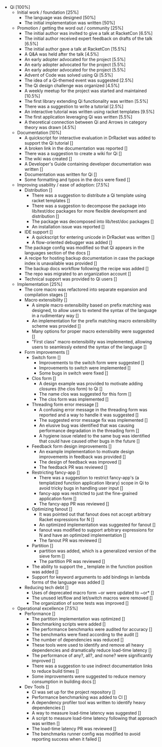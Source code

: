* Qi [100%]
	* Initial work / foundation [25%]
		* The language was designed [50%]
		* The initial implementation was written [50%]
	* Promotion / getting the word out / community [25%]
		* The initial author was invited to give a talk at RacketCon [6.5%]
		* The initial author received expert feedback on drafts of the talk [6.5%]
		* The initial author gave a talk at RacketCon [15.5%]
		* A Q&A was held after the talk [4.5%]
		* An early adopter advocated for the project [5.5%]
		* An early adopter advocated for the project [5.5%]
		* An early adopter advocated for the project [5.5%]
		* Advent of Code was solved using Qi [5.5%]
		* The idea of a Qi-themed event was suggested [2.5%]
		* The Qi design challenge was organized [4.5%]
		* A weekly meetup for the project was started and maintained [10.5%]
		* The first library extending Qi functionality was written [5.5%]
		* There was a suggestion to write a tutorial [2.5%]
		* An interactive tutorial was written using racket templates [9.5%]
		* The first application leveraging Qi was written [5.5%]
		* A theoretical connection between Qi and Arrows in category theory was drawn [4.5%]
	* Documentation [10%]
		* A quickscript for interactive evaluation in DrRacket was added to support the Qi tutorial []
		* A broken link in the documentation was reported []
		* There was a suggestion to create a wiki for Qi []
		* The wiki was created []
		* A Developer's Guide containing developer documentation was written []
		* Documentation was written for Qi []
		* Some formatting and typos in the docs were fixed []
	* Improving usability / ease of adoption: [7.5%]
		* Distribution []
			* There was a suggestion to distribute a Qi template using racket templates []
			* There was a suggestion to decompose the package into lib/test/doc packages for more flexible development and distribution []
			* The package was decomposed into lib/test/doc packages []
			* An installation issue was reported []
		* IDE support []
			* A quickscript for entering unicode in DrRacket was written []
			* A flow-oriented debugger was added []
		* The package config was modified so that Qi appears in the languages section of the docs []
		* A recipe for hosting backup documentation in case the package index is unavailable was provided []
		* The backup docs workflow following the recipe was added []
		* The repo was migrated to an organization account []
		* Technical support was provided to Qi users []
	* Implementation [25%]
		* The core macro was refactored into separate expansion and compilation stages []
		* Macro extensibility []
			* A simple macro extensibility based on prefix matching was designed, to allow users to extend the syntax of the language in a rudimentary way []
			* An implementation for the prefix matching macro extensibility scheme was provided []
			* Many options for proper macro extensibility were suggested []
			* "First class" macro extensibility was implemented, allowing users to seamlessly extend the syntax of the language []
		* Form improvements []
			* Switch form []
				* Improvements to the switch form were suggested []
				* Improvements to switch were implemented []
				* Some bugs in switch were fixed []
			* Clos form []
				* A design example was provided to motivate adding closures (the clos form) to Qi []
				* The name clos was suggested for this form []
				* The clos form was implemented []
			* Threading form error message []
				* A confusing error message in the threading form was reported and a way to handle it was suggested []
				* The suggested error message fix was implemented []
				* An elusive bug was identified that was causing performance degradation in the threading form []
				* A hygiene issue related to the same bug was identified that could have caused other bugs in the future []
			* Feedback form design improvements []
				* An example implementation to motivate design improvements in feedback was provided []
				* The design of feedback was improved []
				* The feedback PR was reviewed []
			* Restricting fancy-app []
				* There was a suggestion to restrict fancy-app's (a templatized function application library) scope in Qi to avoid tricky bugs in handling user input []
				* fancy-app was restricted to just the fine-grained application form []
				* The fancy-app PR was reviewed []
			* Optimizing fanout []
				* It was pointed out that fanout does not accept arbitrary Racket expressions for N []
				* An optimized implementation was suggested for fanout []
				* fanout was modified to support arbitrary expressions for N and have an optimized implementation []
				* The fanout PR was reviewed []
			* Partition []
				* partition was added, which is a generalized version of the sieve form []
				* The partition PR was reviewed []
			* The ability to support the _ template in the function position was added []
			* Support for keyword arguments to add bindings in lambda forms of the language was added []
		* Reducing tech debt []
			* Uses of deprecated macro form ~or were updated to ~or* []
			* The unused let/flow and let/switch macros were removed []
			* The organization of some tests was improved []
	* Operational excellence [7.5%]
		* Performance []
			* The partition implementation was optimized []
			* Benchmarking scripts were added []
			* The performance benchmarks were audited for accuracy []
			* The benchmarks were fixed according to the audit []
			* The number of dependencies was reduced []
			* These tools were used to identify and remove all heavy dependencies and dramatically reduce load-time latency []
			* The performance of any?, all?, and none? were significantly improved []
			* There was a suggestion to use indirect documentation links to reduce build times []
			* Some improvements were suggested to reduce memory consumption in building docs []
		* Dev Tools []
			* CI was set up for the project repository []
			* Performance benchmarking was added to CI []
			* A dependency profiler tool was written to identify heavy dependencies []
			* A way to measure load-time latency was suggested []
			* A script to measure load-time latency following that approach was written []
			* The load-time latency PR was reviewed []
			* The benchmarks runner config was modified to avoid reporting success when it failed []
